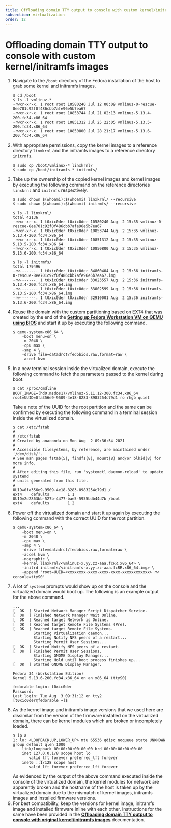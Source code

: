 ```yaml
---
title: Offloading domain TTY output to console with custom kernel/initramfs images  
subsection: virtualization  
order: 12  
---
```


# Offloading domain TTY output to console with custom kernel/initramfs images

1. Navigate to the `/boot` directory of the Fedora installation of the host to grab some kernel and initramfs images.  
   ```console
   $ cd /boot
   $ ls -l vmlinuz-*
   -rwxr-xr-x. 1 root root 10580240 Jul 12 00:09 vmlinuz-0-rescue-8ee701c92f0f486cbb7afe96e5b7ea67
   -rwxr-xr-x. 1 root root 10853744 Jul 21 02:13 vmlinuz-5.13.4-200.fc34.x86_64
   -rwxr-xr-x. 1 root root 10851312 Jul 25 22:05 vmlinuz-5.13.5-200.fc34.x86_64
   -rwxr-xr-x. 1 root root 10850800 Jul 28 21:17 vmlinuz-5.13.6-200.fc34.x86_64
   ```
2. With appropriate permissions, copy the kernel images to a reference directory `linxkrnl` and the initramfs images to a reference directory `initrmfs`.  
   ```console
   $ sudo cp /boot/vmlinux-* linxkrnl/
   $ sudo cp /boot/initramfs-* initrmfs/
   ```
3. Take up the ownership of the copied kernel images and kernel images by executing the following command on the reference directories `linxkrnl` and `initrmfs` respectively.  
   ```console
   $ sudo chown $(whoami):$(whoami) linxkrnl/ --recursive
   $ sudo chown $(whoami):$(whoami) initrmfs/ --recursive
   ```
   ```console
   $ ls -l linxkrnl/
   total 42136
   -rwxr-xr-x. 1 t0xic0der t0xic0der 10580240 Aug  2 15:35 vmlinuz-0-rescue-8ee701c92f0f486cbb7afe96e5b7ea67
   -rwxr-xr-x. 1 t0xic0der t0xic0der 10853744 Aug  2 15:35 vmlinuz-5.13.4-200.fc34.x86_64
   -rwxr-xr-x. 1 t0xic0der t0xic0der 10851312 Aug  2 15:35 vmlinuz-5.13.5-200.fc34.x86_64
   -rwxr-xr-x. 1 t0xic0der t0xic0der 10850800 Aug  2 15:35 vmlinuz-5.13.6-200.fc34.x86_64
   ```
   ```console
   $ ls -l initrmfs/
   total 179496
   -rw-------. 1 t0xic0der t0xic0der 84860404 Aug  2 15:36 initramfs-0-rescue-8ee701c92f0f486cbb7afe96e5b7ea67.img
   -rw-------. 1 t0xic0der t0xic0der 33023557 Aug  2 15:36 initramfs-5.13.4-200.fc34.x86_64.img
   -rw-------. 1 t0xic0der t0xic0der 33002599 Aug  2 15:36 initramfs-5.13.5-200.fc34.x86_64.img
   -rw-------. 1 t0xic0der t0xic0der 32910001 Aug  2 15:36 initramfs-5.13.6-200.fc34.x86_64.img
   ```
4. Reuse the domain with the custom partitioning based on EXT4  that was created by the end of the [**Setting up Fedora Workstation VM on QEMU using BIOS**](/tools/virtualization/setting-up-fedora-workstation-vm-on-qemu-using-bios.html) and start it up by executing the following command.  
   ```console
   $ qemu-system-x86_64 \
       -boot menu=on \
       -m 2048 \
       -cpu max \
       -smp 4 \
       -drive file=datadrct/fedobios.raw,format=raw \
       -accel kvm
   ```
5. In a new terminal session inside the virtualized domain, execute the following command to fetch the parameters passed to the kernel during boot.  
   ```console
   $ cat /proc/cmdline
   BOOT_IMAGE=(hd0,msdos1)/vmlinuz-5.11.12-300.fc34.x86_64 root=UUID=0fa356e9-9509-4e18-8283-8983254c79d1 ro rhgb quiet
   ```
   Take a note of the UUID for the root partition and the same can be confirmed by executing the following command in a terminal session inside the virtualized domain.  
   ```console
   $ cat /etc/fstab
   #
   # /etc/fstab
   # Created by anaconda on Mon Aug  2 09:36:54 2021
   #
   # Accessible filesystems, by reference, are maintained under '/dev/disk/'.
   # See man pages fstab(5), findfs(8), mount(8) and/or blkid(8) for more info.
   #
   # After editing this file, run 'systemctl daemon-reload' to update systemd
   # units generated from this file.
   #
   UUID=0fa356e9-9509-4e18-8283-8983254c79d1 /                       ext4    defaults        1 1
   UUID=2d2863bb-527b-4477-bae5-5955bdb44d7b /boot                   ext4    defaults        1 2
   ```
6. Power off the virtualized domain and start it up again by executing the following command with the correct UUID for the root partition.  
   ```console
   $ qemu-system-x86_64 \
       -boot menu=on \
       -m 2048 \
       -cpu max \
       -smp 4 \
       -drive file=datadrct/fedobios.raw,format=raw \
       -accel kvm \
       -nographic \
       -kernel linxkrnl/<vmlinuz-x.yy.zz-aaa.fcRR.x86_64> \
       -initrd initrmfs/<initramfs-x.yy.zz-aaa.fcRR.x86_64.img> \
       -append "root=UUID=<xxxxxxxx-xxxx-xxxx-xxxx-xxxxxxxxxxxx> rw console=ttyS0"
   ```
7. A lot of `systemd` prompts would show up on the console and the virtualized domain would boot up. The following is an example output for the above command.  
   ```
   ...
   [  OK  ] Started Network Manager Script Dispatcher Service.
   [  OK  ] Finished Network Manager Wait Online.
   [  OK  ] Reached target Network is Online.
   [  OK  ] Reached target Remote File Systems (Pre).
   [  OK  ] Reached target Remote File Systems.
            Starting Virtualization daemon...
            Starting Notify NFS peers of a restart...
            Starting Permit User Sessions...
   [  OK  ] Started Notify NFS peers of a restart.
   [  OK  ] Finished Permit User Sessions.
            Starting GNOME Display Manager...
            Starting Hold until boot process finishes up...
   [  OK  ] Started GNOME Display Manager.
   
   Fedora 34 (Workstation Edition)
   Kernel 5.13.6-200.fc34.x86_64 on an x86_64 (ttyS0)
   
   fedorable login: t0xic0der
   Password: 
   Last login: Tue Aug  3 09:31:12 on tty2
   [t0xic0der@fedorable ~]$
   ```
8. As the kernel image and initramfs image versions that we used here are dissimilar from the version of the firmware installed on the virtualized domain, there can be kernel modules which are broken or incompletely loaded.  
   ```console
   $ ip a
   1: lo: <LOOPBACK,UP,LOWER_UP> mtu 65536 qdisc noqueue state UNKNOWN group default qlen 1000
       link/loopback 00:00:00:00:00:00 brd 00:00:00:00:00:00
       inet 127.0.0.1/8 scope host lo
          valid_lft forever preferred_lft forever
       inet6 ::1/128 scope host 
          valid_lft forever preferred_lft forever
   ```
   As evidenced by the output of the above command executed inside the console of the virtualized domain, the kernel modules for network are apparently broken and the hostname of the host is taken up by the virtualized domain due to the mismatch of kernel images, initramfs images and installed firmware versions.  
9. For best compatibility, keep the versions for kernel image, initramfs image and installed firmware inline with each other. Instructions for the same have been provided in the [**Offloading domain TTY output to console with original kernel/initramfs images**](/tools/virtualization/offloading-domain-tty-output-to-console-with-original-kernel-initramfs-images.html) documentation.  
